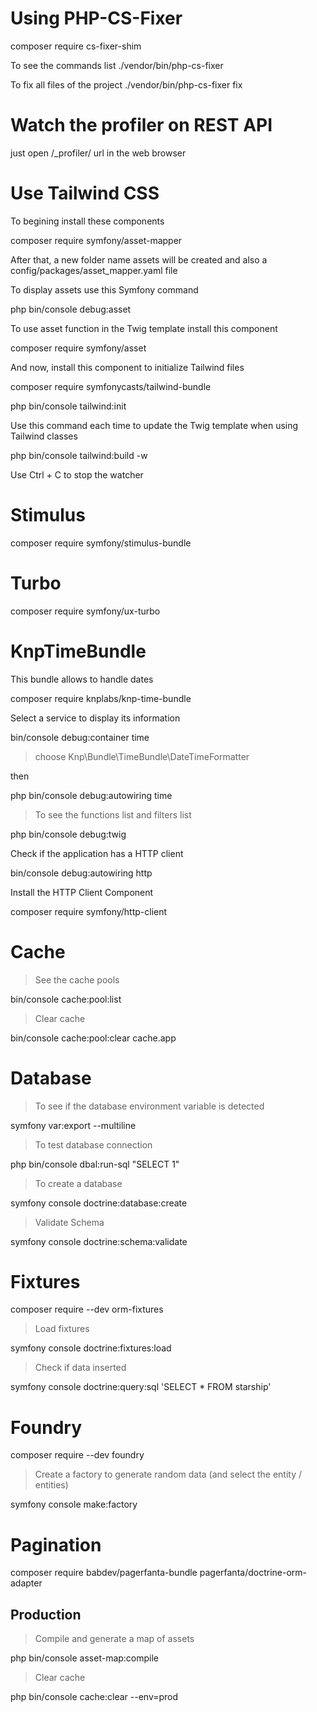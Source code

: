 # Using PHP-CS-Fixer

composer require cs-fixer-shim

To see the commands list
./vendor/bin/php-cs-fixer

To fix all files of the project
./vendor/bin/php-cs-fixer fix


# Watch the profiler on REST API
just open /_profiler/ url in the web browser


# Use Tailwind CSS

To begining install these components


composer require symfony/asset-mapper

After that, a new folder name assets will be created and also a config/packages/asset_mapper.yaml file

To display assets use this Symfony command

php bin/console debug:asset


To use asset function in the Twig template install this component

composer require symfony/asset


And now, install this component to initialize Tailwind files

composer require symfonycasts/tailwind-bundle

php bin/console tailwind:init


Use this command each time to update the Twig template when using Tailwind classes

php bin/console tailwind:build -w

Use Ctrl + C to stop the watcher


# Stimulus

composer require symfony/stimulus-bundle



# Turbo

composer require symfony/ux-turbo



# KnpTimeBundle

This bundle allows to handle dates

composer require knplabs/knp-time-bundle


Select a service to display its information

bin/console debug:container time

> choose Knp\Bundle\TimeBundle\DateTimeFormatter

then

php bin/console debug:autowiring time

> To see the functions list and filters list

php bin/console debug:twig


Check if the application has a HTTP client

bin/console debug:autowiring http



Install the HTTP Client Component

composer require symfony/http-client



# Cache

> See the cache pools

bin/console cache:pool:list

> Clear cache

bin/console cache:pool:clear cache.app



# Database

> To see if the database environment variable is detected

symfony var:export --multiline

> To test database connection

php bin/console dbal:run-sql "SELECT 1"

> To create a database

symfony console doctrine:database:create

> Validate Schema

symfony console doctrine:schema:validate




# Fixtures

composer require --dev orm-fixtures

> Load fixtures

symfony console doctrine:fixtures:load

> Check if data inserted

symfony console doctrine:query:sql 'SELECT * FROM starship'


# Foundry

composer require --dev foundry

> Create a factory to generate random data (and select the entity / entities)

symfony console make:factory



# Pagination

composer require babdev/pagerfanta-bundle pagerfanta/doctrine-orm-adapter



## Production

> Compile and generate a map of assets

php bin/console asset-map:compile

> Clear cache

php bin/console cache:clear --env=prod

